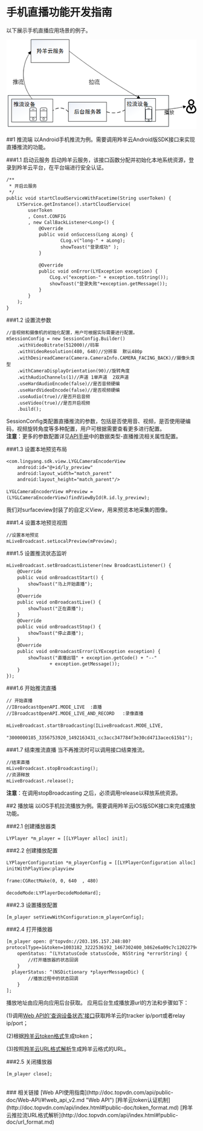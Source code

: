 # 手机直播功能开发指南
以下展示手机直播应用场景的例子。

![Alt text](./images/flow-livephone.png "手机直播应用场景下SDK的调用流程") 

##1 推流端
以Android手机推流为例。需要调用羚羊云Android版SDK接口来实现直播推流的功能。

###1.1 启动云服务
启动羚羊云服务，该接口函数分配并初始化本地系统资源，登录到羚羊云平台，在平台端进行安全认证。

    /**
     * 开启云服务
     */
    public void startCloudServiceWithFacetime(String userToken) {
        LYService.getInstance().startCloudService(
        	userToken
            , Const.CONFIG
            , new CallBackListener<Long>() {
                @Override
                public void onSuccess(Long aLong) {
                        CLog.v("long-" + aLong);
                        showToast("登录成功" );
                }
                
                @Override
                public void onError(LYException exception) {
                    CLog.v("exception-" + exception.toString());
                    showToast("登录失败"+exception.getMessage());
                }
            }
        );
    }

###1.2 设置流参数
```
//音视频和摄像机的初始化配置，用户可根据实际需要进行配置。
mSessionConfig = new SessionConfig.Builder()
	.withVideoBitrate(512000)//码率
	.withVideoResolution(480, 640)//分辨率  默认480p
    .withDesireadCamera(Camera.CameraInfo.CAMERA_FACING_BACK)//摄像头类型
	.withCameraDisplayOrientation(90)//旋转角度
	.withAudioChannels(1)//声道 1单声道  2双声道
	.useHardAudioEncode(false)//是否音频硬编
	.useHardVideoEncode(false)//是否视频硬编
	.useAudio(true)//是否开启音频
    .useVideo(true)//是否开启视频
	.build();

```
SessionConfig类配置直播推流的参数，包括是否使用音、视频，是否使用硬编码，视频旋转角度等多种配置，用户可根据需要查看更多进行配置。<br>
**注意**：更多的参数配置详见[API手册](http://doc.topvdn.com/api/index.html#!public-doc/SDK-Android/android_api.md#1.3_SessionConfig%E9%85%8D%E7%BD%AE%E7%9B%B4%E6%92%AD%E6%8E%A8%E6%B5%81%E5%8F%82%E6%95%B0 "Android API")中的数据类型-直播推流相关属性配置。

###1.3 设置本地预览布局
```
<com.lingyang.sdk.view.LYGLCameraEncoderView
    android:id="@+id/ly_preview"
    android:layout_width="match_parent"
    android:layout_height="match_parent"/>

LYGLCameraEncoderView mPreview = (LYGLCameraEncoderView)findViewById(R.id.ly_preview);
```
我们对surfaceview封装了的自定义View，用来预览本地采集的图像。

###1.4 设置本地预览视图
```
//设置本地预览
mLiveBroadcast.setLocalPreview(mPreview);
```
###1.5 设置推流状态监听
```
mLiveBroadcast.setBroadcastListener(new BroadcastListener() {
	@Override
	public void onBroadcastStart() {
		showToast("马上开始直播");
	}
	@Override
	public void onBroadcastLive() {
		showToast("正在直播");
	}
	@Override
	public void onBroadcastStop() {
		showToast("停止直播");
	}
	@Override
	public void onBroadcastError(LYException exception) {
		showToast("直播出错" + exception.getCode() + "--"
				+ exception.getMessage());
	}
});
```
###1.6 开始推流直播
```
// 开始直播
//IBroadcastOpenAPI.MODE_LIVE  :直播
//IBroadcastOpenAPI.MODE_LIVE_AND_RECORD   :录像直播
			
mLiveBroadcast.startBroadcasting(ILiveBroadcast.MODE_LIVE,
	"3000000185_3356753920_1492163431_cc3acc347784f3e30cd4713acec615b1");
```

###1.7 结束推流直播
当不再推流时可以调用接口结束推流。
```
//结束直播
mLiveBroadcast.stopBroadcasting();
//资源释放
mLiveBroadcast.release();
```
**注意**：在调用stopBroadcasting 之后，必须调用release以释放系统资源。

##2 播放端
以iOS手机拉流播放为例。需要调用羚羊云iOS版SDK接口来完成播放功能。

###2.1 创建播放器类
```
LYPlayer *m_player = [[LYPlayer alloc] init];
```

###2.2 创建播放配置
```
LYPlayerConfiguration *m_playerConfig = [[LYPlayerConfiguration alloc] initWithPlayView:playview
                                                                                  frame:CGRectMake(0, 0, 640  , 480)
                                                                             decodeMode:LYPlayerDecodeModeHard];
```

###2.3 设置播放配置
```
[m_player setViewWithConfiguration:m_playerConfig];
```

###2.4 打开播放器
```
[m_player open: @"topvdn://203.195.157.248:80?protocolType=1&token=1003182_3222536192_1467302400_b862e6a09c7c12022794a18aa61e71bb"
    openStatus: ^(LYstatusCode statusCode, NSString *errorString) {
        //打开播放器的状态回调
    }
  playerStatus: ^(NSDictionary *playerMessageDic) {
        //播放过程中的状态回调
    }
];

```
播放地址由应用向应用后台获取。
应用后台生成播放源url的方法和步骤如下：

(1)调用[Web API的'查询设备状态'接口](http://doc.topvdn.com/api/#!web_api_v2.md#2.1.1_%E6%9F%A5%E8%AF%A2%E8%AE%BE%E5%A4%87%E7%8A%B6%E6%80%81)获取羚羊云的tracker ip/port或者relay ip/port；

(2)根据[羚羊云token格式](http://doc.topvdn.com/api/#!public-doc/token_format.md)生成token；

(3)按照[羚羊云URL格式解析](http://doc.topvdn.com/api/#!public-doc/url_format.md)生成羚羊云格式的URL。

###2.5 关闭播放器
```
[m_player close];
```

<br />
### 相关链接
[Web API使用指南](http://doc.topvdn.com/api/public-doc/Web-API/#!web_api_v2.md "Web API")
[羚羊云token认证机制](http://doc.topvdn.com/api/index.html#!public-doc/token_format.md)
[羚羊云推拉流URL格式解析](http://doc.topvdn.com/api/index.html#!public-doc/url_format.md)

